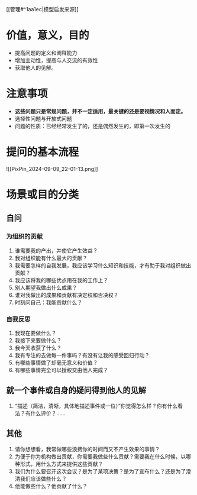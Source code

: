 
[[管理#^1aa1ec|模型启发来源]] 
# 价值，意义，目的

- 提高问题的定义和阐释能力
- 增加主动性，提高与人交流的有效性
- 获取他人的见解。

# 注意事项

- **这些问题只是常规问题，并不一定适用，最关键的还是要视情况和人而定。** 
- 选择性问题与开放式问题
- 问题的性质：已经经常发生了的，还是偶然发生的，即第一次发生的

# 提问的基本流程

![[PixPin_2024-09-09_22-01-13.png]]

# 场景或目的分类
## 自问
### 为组织的贡献

1. 谁需要我的产出，并使它产生效益？
2. 我对组织能有什么最大的贡献？
3. 我需要怎样的自我发展，我应该学习什么知识和技能，才有助于我对组织做出贡献？
4. 我应该将我的哪些优点用在我的工作上？
5. 别人期望我做出什么成果？
6. 谁对我做出的成果和贡献有决定权和否决权？
7. 时刻问自己：我能贡献什么？

### 自我反思

1. 我现在要做什么？
2. 我接下来要做什么？
3. 我今天收获了什么？
4. 我有专注的去做每一件事吗？有没有让我的感受回归行动？
5. 有哪些事情做了却毫无意义和价值？
6. 有哪些事情完全可以授权交由他人完成？

## 就一个事件或自身的疑问得到他人的见解

1. “描述（简洁，清晰，具体地描述事件或一位）”你觉得怎么样？你有什么看法？有什么评价？……



## 其他

1. 请你想想看，我常做哪些浪费你的时间而又不产生效果的事情？
2. 为便于你为机构做出贡献，你需要我做些什么贡献？需要我在什么时候，以哪种形式，用什么方式来提供这些贡献？
3.  我们为什么要召开这次会议？是为了某项决策？是为了宣布什么？还是为了澄清我们应该做些什么？
4. 他能做些什么？他贡献了什么？